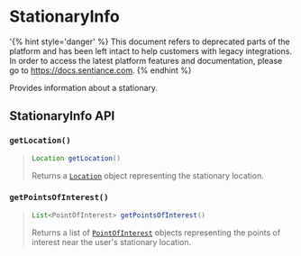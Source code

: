 # StationaryInfo

'{% hint style='danger' %} This document refers to deprecated parts of the platform and has been left intact to help customers with legacy integrations. In order to access the latest platform features and documentation, please go to https://docs.sentiance.com. {% endhint %}

Provides information about a stationary.

## StationaryInfo API

### `getLocation()`

> ```java
> Location getLocation()
> ```
>
> Returns a [`Location`](https://developer.android.com/reference/android/location/Location) object representing the stationary location.

### `getPointsOfInterest()`

> ```java
> List<PointOfInterest> getPointsOfInterest()
> ```
>
> Returns a list of [`PointOfInterest`](pointofinterest.md) objects representing the points of interest near the user's stationary location.
